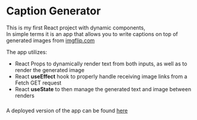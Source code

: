 # Caption Generator

This is my first React project with dynamic components,  
In simple terms it is an app that allows you to write captions on top of generated images from <a href="https://imgflip.com/" target="_blank">imgflip.com</a>

The app utilizes:
-  React Props to dynamically render text from both inputs, as well as to render the generated image
-  React **useEffect** hook to properly handle receiving image links from a Fetch GET request 
-  React **useState** to then manage the generated text and image between renders

### 
A deployed version of the app can be found <a href="https://react-caption-generator.netlify.app/" target="_blank">here</a>
